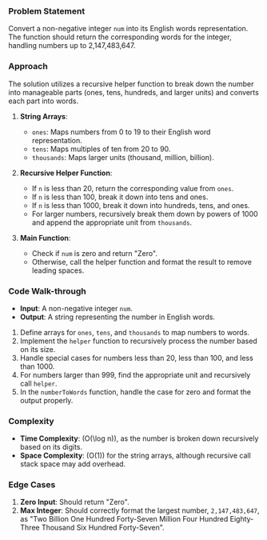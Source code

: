 ### Problem Statement
Convert a non-negative integer `num` into its English words representation. The function should return the corresponding words for the integer, handling numbers up to 2,147,483,647.

### Approach
The solution utilizes a recursive helper function to break down the number into manageable parts (ones, tens, hundreds, and larger units) and converts each part into words.

1. **String Arrays**:
   - `ones`: Maps numbers from 0 to 19 to their English word representation.
   - `tens`: Maps multiples of ten from 20 to 90.
   - `thousands`: Maps larger units (thousand, million, billion).

2. **Recursive Helper Function**:
   - If `n` is less than 20, return the corresponding value from `ones`.
   - If `n` is less than 100, break it down into tens and ones.
   - If `n` is less than 1000, break it down into hundreds, tens, and ones.
   - For larger numbers, recursively break them down by powers of 1000 and append the appropriate unit from `thousands`.

3. **Main Function**:
   - Check if `num` is zero and return "Zero".
   - Otherwise, call the helper function and format the result to remove leading spaces.

### Code Walk-through
- **Input**: A non-negative integer `num`.
- **Output**: A string representing the number in English words.

1. Define arrays for `ones`, `tens`, and `thousands` to map numbers to words.
2. Implement the `helper` function to recursively process the number based on its size.
3. Handle special cases for numbers less than 20, less than 100, and less than 1000.
4. For numbers larger than 999, find the appropriate unit and recursively call `helper`.
5. In the `numberToWords` function, handle the case for zero and format the output properly.

### Complexity
- **Time Complexity**: \(O(\log n)\), as the number is broken down recursively based on its digits.
- **Space Complexity**: \(O(1)\) for the string arrays, although recursive call stack space may add overhead.

### Edge Cases
1. **Zero Input**: Should return "Zero".
2. **Max Integer**: Should correctly format the largest number, `2,147,483,647`, as "Two Billion One Hundred Forty-Seven Million Four Hundred Eighty-Three Thousand Six Hundred Forty-Seven".
